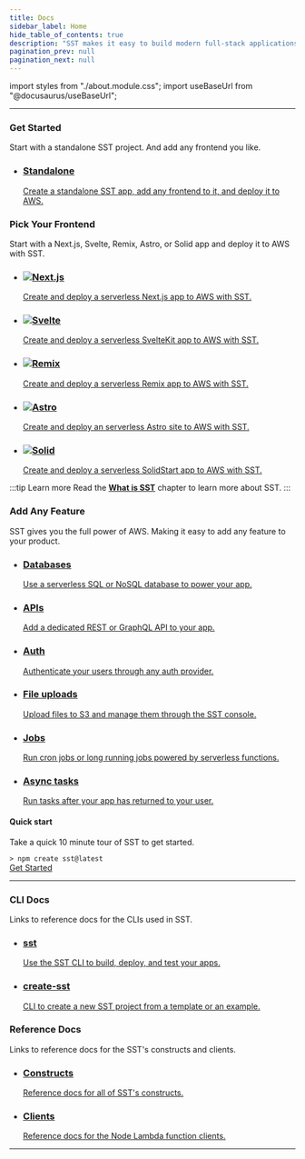 ```yaml
---
title: Docs
sidebar_label: Home
hide_table_of_contents: true
description: "SST makes it easy to build modern full-stack applications on AWS."
pagination_prev: null
pagination_next: null
---
```


import styles from "./about.module.css";
import useBaseUrl from "@docusaurus/useBaseUrl";

---

<div className={styles.heading}>
  <h3>Get Started</h3>
  <p>Start with a standalone SST project. And add any frontend you like.</p>
</div>

<ul className={styles.features}>
  <li>
    <a href={useBaseUrl("/start/standalone")}>
      <h3>Standalone</h3>
      <p>Create a standalone SST app, add any frontend to it, and deploy it to AWS.</p>
    </a>
  </li>
</ul>

<div className={styles.heading}>
  <h3>Pick Your Frontend</h3>
  <p>Start with a Next.js, Svelte, Remix, Astro, or Solid app and deploy it to AWS with SST.</p>
</div>

<ul className={styles.features}>
  <li>
    <a href={useBaseUrl("/start/nextjs")}>
      <h3><img src="/img/logos/nextjs.svg" />Next.js</h3>
      <p>Create and deploy a serverless Next.js app to AWS with SST.</p>
    </a>
  </li>
  <li>
    <a href={useBaseUrl("/start/svelte")}>
      <h3><img src="/img/logos/svelte.svg" />Svelte</h3>
      <p>Create and deploy a serverless SvelteKit app to AWS with SST.</p>
    </a>
  </li>
  <li>
    <a href={useBaseUrl("/constructs/RemixSite")}>
      <h3><img src="/img/logos/remix.svg" />Remix</h3>
      <p>Create and deploy a serverless Remix app to AWS with SST.</p>
    </a>
  </li>
  <li>
    <a href={useBaseUrl("/start/astro")}>
      <h3><img src="/img/logos/astro.svg" />Astro</h3>
      <p>Create and deploy an serverless Astro site to AWS with SST.</p>
    </a>
  </li>
  <li>
    <a href={useBaseUrl("/constructs/SolidStartSite")}>
      <h3><img src="/img/logos/solid.svg" />Solid</h3>
      <p>Create and deploy a serverless SolidStart app to AWS with SST.</p>
    </a>
  </li>
</ul>

:::tip Learn more
Read the [**What is SST**](what-is-sst.md) chapter to learn more about SST.
:::

<div className={styles.heading}>
  <h3>Add Any Feature</h3>
  <p>SST gives you the full power of AWS. Making it easy to add any feature to your product.</p>
</div>

<ul className={styles.features}>
  <li>
    <a href={useBaseUrl("/databases")}>
      <h3>Databases</h3>
      <p>Use a serverless SQL or NoSQL database to power your app.</p>
    </a>
  </li>
  <li>
    <a href={useBaseUrl("/apis")}>
      <h3>APIs</h3>
      <p>Add a dedicated REST or GraphQL API to your app.</p>
    </a>
  </li>
  <li>
    <a href={useBaseUrl("/auth")}>
      <h3>Auth</h3>
      <p>Authenticate your users through any auth provider.</p>
    </a>
  </li>
  <li>
    <a href={useBaseUrl("/file-uploads")}>
      <h3>File uploads</h3>
      <p>Upload files to S3 and manage them through the SST console.</p>
    </a>
  </li>
  <li>
    <a href={useBaseUrl("/cron-jobs")}>
      <h3>Jobs</h3>
      <p>Run cron jobs or long running jobs powered by serverless functions.</p>
    </a>
  </li>
  <li>
    <a href={useBaseUrl("/async-tasks")}>
      <h3>Async tasks</h3>
      <p>Run tasks after your app has returned to your user.</p>
    </a>
  </li>
</ul>

<div className={styles.start}>

<span><i className="fas fa-stream"></i></span>

  <div className={styles.startContent}>
    <h4>Quick start</h4>
    <p>Take a quick 10 minute tour of SST to get started.</p>
  </div>
  <div>
    <div className={styles.startCode}>
      <code>> npm create sst@latest</code>
    </div>
    <a className={styles.startCta} href={useBaseUrl("/start/standalone")}>
      Get Started
      <i class="fas fa-arrow-right"></i>
    </a>
  </div>

</div>

---

<div className={styles.heading}>
  <h3>CLI Docs</h3>
  <p>Links to reference docs for the CLIs used in SST.</p>
</div>

<ul className={styles.features}>
  <li>
    <a href={useBaseUrl("/packages/sst")}>
      <h3>sst</h3>
      <p>Use the SST CLI to build, deploy, and test your apps.</p>
    </a>
  </li>
  <li>
    <a href={useBaseUrl("/packages/create-sst")}>
      <h3>create-sst</h3>
      <p>CLI to create a new SST project from a template or an example.</p>
    </a>
  </li>
</ul>

<div className={styles.heading}>
  <h3>Reference Docs</h3>
  <p>Links to reference docs for the SST's constructs and clients.</p>
</div>

<ul className={styles.features}>
  <li>
    <a href={useBaseUrl("/constructs")}>
      <h3>Constructs</h3>
      <p>Reference docs for all of SST's constructs.</p>
    </a>
  </li>
  <li>
    <a href={useBaseUrl("/clients")}>
      <h3>Clients</h3>
      <p>Reference docs for the Node Lambda function clients.</p>
    </a>
  </li>
</ul>

---
